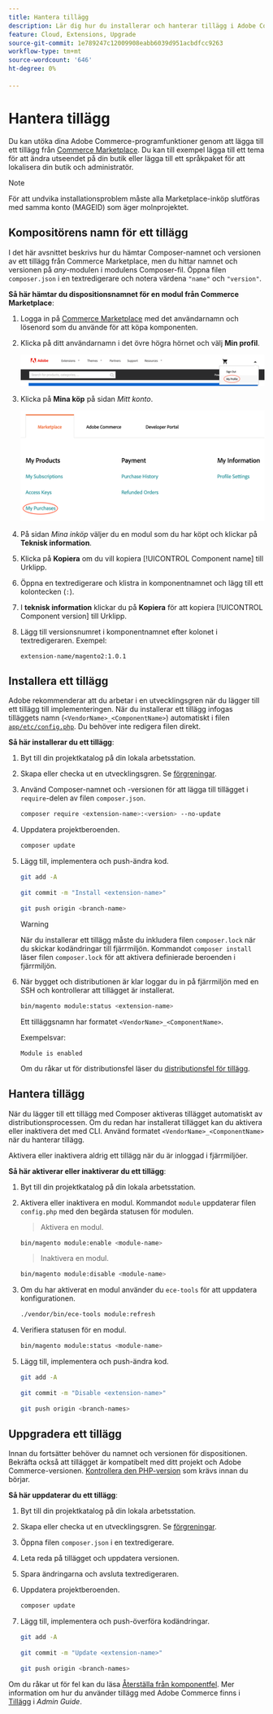 ```yaml
---
title: Hantera tillägg
description: Lär dig hur du installerar och hanterar tillägg i Adobe Commerce i molninfrastruktur.
feature: Cloud, Extensions, Upgrade
source-git-commit: 1e789247c12009908eabb6039d951acbdfcc9263
workflow-type: tm+mt
source-wordcount: '646'
ht-degree: 0%

---
```


# Hantera tillägg

Du kan utöka dina Adobe Commerce-programfunktioner genom att lägga till ett tillägg från [Commerce Marketplace](https://marketplace.magento.com). Du kan till exempel lägga till ett tema för att ändra utseendet på din butik eller lägga till ett språkpaket för att lokalisera din butik och administratör.

>[!NOTE]
>
>För att undvika installationsproblem måste alla Marketplace-inköp slutföras med samma konto (MAGEID) som äger molnprojektet.

## Kompositörens namn för ett tillägg

I det här avsnittet beskrivs hur du hämtar Composer-namnet och versionen av ett tillägg från Commerce Marketplace, men du hittar namnet och versionen på _any_-modulen i modulens Composer-fil. Öppna filen `composer.json` i en textredigerare och notera värdena `"name"` och `"version"`.

**Så här hämtar du dispositionsnamnet för en modul från Commerce Marketplace**:

1. Logga in på [Commerce Marketplace](https://marketplace.magento.com) med det användarnamn och lösenord som du använde för att köpa komponenten.

1. Klicka på ditt användarnamn i det övre högra hörnet och välj **Min profil**.

   ![Gå till ditt Marketplace-konto](../../assets/marketplace/my-profile.png)

1. Klicka på **Mina köp** på sidan _Mitt konto_.

   ![Marketplace, inköpshistorik](../../assets/marketplace/my-purchases.png)

1. På sidan _Mina inköp_ väljer du en modul som du har köpt och klickar på **Teknisk information**.

1. Klicka på **Kopiera** om du vill kopiera [!UICONTROL Component name] till Urklipp.

1. Öppna en textredigerare och klistra in komponentnamnet och lägg till ett kolontecken (`:`).

1. I **teknisk information** klickar du på **Kopiera** för att kopiera [!UICONTROL Component version] till Urklipp.

1. Lägg till versionsnumret i komponentnamnet efter kolonet i textredigeraren. Exempel:

   ```text
   extension-name/magento2:1.0.1
   ```

## Installera ett tillägg

Adobe rekommenderar att du arbetar i en utvecklingsgren när du lägger till ett tillägg till implementeringen. När du installerar ett tillägg infogas tilläggets namn (`<VendorName>_<ComponentName>`) automatiskt i filen [`app/etc/config.php`](https://experienceleague.adobe.com/docs/commerce-operations/configuration-guide/files/deployment-files.html?lang=sv-SE). Du behöver inte redigera filen direkt.

**Så här installerar du ett tillägg**:

1. Byt till din projektkatalog på din lokala arbetsstation.

1. Skapa eller checka ut en utvecklingsgren. Se [förgreningar](../development/cli-branches.md).

1. Använd Composer-namnet och -versionen för att lägga till tillägget i `require`-delen av filen `composer.json`.

   ```bash
   composer require <extension-name>:<version> --no-update
   ```

1. Uppdatera projektberoenden.

   ```bash
   composer update
   ```

1. Lägg till, implementera och push-ändra kod.

   ```bash
   git add -A
   ```

   ```bash
   git commit -m "Install <extension-name>"
   ```

   ```bash
   git push origin <branch-name>
   ```

   >[!WARNING]
   >
   >När du installerar ett tillägg måste du inkludera filen `composer.lock` när du skickar kodändringar till fjärrmiljön. Kommandot `composer install` läser filen `composer.lock` för att aktivera definierade beroenden i fjärrmiljön.

1. När bygget och distributionen är klar loggar du in på fjärrmiljön med en SSH och kontrollerar att tillägget är installerat.

   ```bash
   bin/magento module:status <extension-name>
   ```

   Ett tilläggsnamn har formatet `<VendorName>_<ComponentName>`.

   Exempelsvar:

   ```
   Module is enabled
   ```

   Om du råkar ut för distributionsfel läser du [distributionsfel för tillägg](../deploy/recover-failed-deployment.md).

## Hantera tillägg

När du lägger till ett tillägg med Composer aktiveras tillägget automatiskt av distributionsprocessen. Om du redan har installerat tillägget kan du aktivera eller inaktivera det med CLI. Använd formatet `<VendorName>_<ComponentName>` när du hanterar tillägg.

Aktivera eller inaktivera aldrig ett tillägg när du är inloggad i fjärrmiljöer.

**Så här aktiverar eller inaktiverar du ett tillägg**:

1. Byt till din projektkatalog på din lokala arbetsstation.

1. Aktivera eller inaktivera en modul. Kommandot `module` uppdaterar filen `config.php` med den begärda statusen för modulen.

   >Aktivera en modul.

   ```bash
   bin/magento module:enable <module-name>
   ```

   >Inaktivera en modul.

   ```bash
   bin/magento module:disable <module-name>
   ```

1. Om du har aktiverat en modul använder du `ece-tools` för att uppdatera konfigurationen.

   ```bash
   ./vendor/bin/ece-tools module:refresh
   ```

1. Verifiera statusen för en modul.

   ```bash
   bin/magento module:status <module-name>
   ```

1. Lägg till, implementera och push-ändra kod.

   ```bash
   git add -A
   ```

   ```bash
   git commit -m "Disable <extension-name>"
   ```

   ```bash
   git push origin <branch-names>
   ```

## Uppgradera ett tillägg

Innan du fortsätter behöver du namnet och versionen för dispositionen. Bekräfta också att tillägget är kompatibelt med ditt projekt och Adobe Commerce-versionen. [Kontrollera den PHP-version](https://experienceleague.adobe.com/docs/commerce-operations/installation-guide/system-requirements.html?lang=sv-SE) som krävs innan du börjar.

**Så här uppdaterar du ett tillägg**:

1. Byt till din projektkatalog på din lokala arbetsstation.

1. Skapa eller checka ut en utvecklingsgren. Se [förgreningar](../development/cli-branches.md).

1. Öppna filen `composer.json` i en textredigerare.

1. Leta reda på tillägget och uppdatera versionen.

1. Spara ändringarna och avsluta textredigeraren.

1. Uppdatera projektberoenden.

   ```bash
   composer update
   ```

1. Lägg till, implementera och push-överföra kodändringar.

   ```bash
   git add -A
   ```

   ```bash
   git commit -m "Update <extension-name>"
   ```

   ```bash
   git push origin <branch-names>
   ```

Om du råkar ut för fel kan du läsa [Återställa från komponentfel](../deploy/recover-failed-deployment.md). Mer information om hur du använder tillägg med Adobe Commerce finns i [Tillägg](https://experienceleague.adobe.com/docs/commerce-admin/start/resources/extensions.html?lang=sv-SE) i _Admin Guide_.
